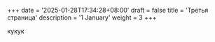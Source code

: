 +++
date = '2025-01-28T17:34:28+08:00'
draft = false
title = 'Третья страница'
description = '1 January'
weight = 3
+++

кукук
